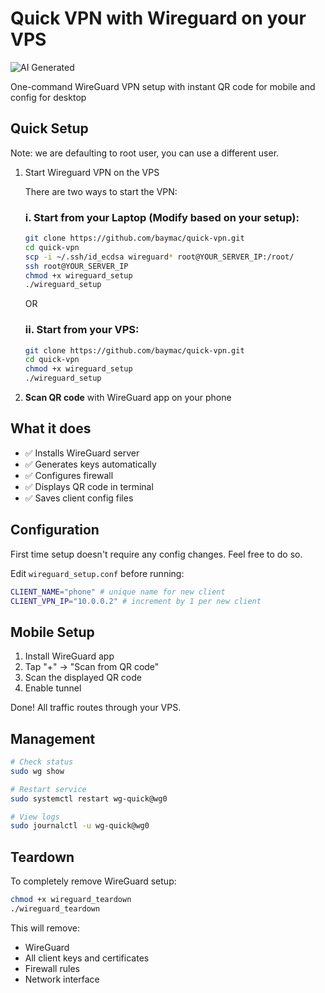 # Quick VPN with Wireguard on your VPS

![AI Generated](https://img.shields.io/badge/🤖_AI-Generated-orange)

One-command WireGuard VPN setup with instant QR code for mobile and config for desktop

## Quick Setup

Note: we are defaulting to root user, you can use a different user.

1. Start Wireguard VPN on the VPS

   There are two ways to start the VPN:

   ### i. Start from your Laptop (Modify based on your setup):
      ```bash
      git clone https://github.com/baymac/quick-vpn.git
      cd quick-vpn   
      scp -i ~/.ssh/id_ecdsa wireguard* root@YOUR_SERVER_IP:/root/
      ssh root@YOUR_SERVER_IP
      chmod +x wireguard_setup
      ./wireguard_setup
      ```

   OR

   ### ii. Start from your VPS:
      ```bash
      git clone https://github.com/baymac/quick-vpn.git
      cd quick-vpn
      chmod +x wireguard_setup
      ./wireguard_setup
      ```

2. **Scan QR code** with WireGuard app on your phone

## What it does

- ✅ Installs WireGuard server
- ✅ Generates keys automatically  
- ✅ Configures firewall
- ✅ Displays QR code in terminal
- ✅ Saves client config files

## Configuration

First time setup doesn't require any config changes. Feel free to do so.

Edit `wireguard_setup.conf` before running:

```bash
CLIENT_NAME="phone" # unique name for new client
CLIENT_VPN_IP="10.0.0.2" # increment by 1 per new client
```

## Mobile Setup

1. Install WireGuard app
2. Tap "+" → "Scan from QR code"
3. Scan the displayed QR code
4. Enable tunnel

Done! All traffic routes through your VPS.

## Management

```bash
# Check status
sudo wg show

# Restart service  
sudo systemctl restart wg-quick@wg0

# View logs
sudo journalctl -u wg-quick@wg0
```

## Teardown

To completely remove WireGuard setup:

```bash
chmod +x wireguard_teardown
./wireguard_teardown
```

This will remove:
- WireGuard
- All client keys and certificates  
- Firewall rules
- Network interface

